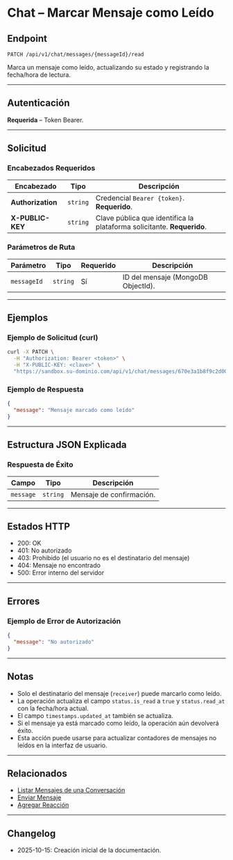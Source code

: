 # Chat – Marcar Mensaje como Leído

## Endpoint

`PATCH /api/v1/chat/messages/{messageId}/read`

Marca un mensaje como leído, actualizando su estado y registrando la fecha/hora de lectura.

---

## Autenticación

**Requerida** – Token Bearer.

---

## Solicitud

### Encabezados Requeridos

| Encabezado        | Tipo     | Descripción |
| ----------------- | -------- | ----------- |
| **Authorization** | `string` | Credencial `Bearer {token}`. **Requerido**. |
| **X-PUBLIC-KEY**  | `string` | Clave pública que identifica la plataforma solicitante. **Requerido**. |

### Parámetros de Ruta

| Parámetro   | Tipo     | Requerido | Descripción |
| ----------- | -------- | --------- | ----------- |
| `messageId` | `string` | Sí        | ID del mensaje (MongoDB ObjectId). |

---

## Ejemplos

### Ejemplo de Solicitud (curl)

```bash
curl -X PATCH \
  -H "Authorization: Bearer <token>" \
  -H "X-PUBLIC-KEY: <clave>" \
  "https://sandbox.su-dominio.com/api/v1/chat/messages/670e3a1b8f9c2d001e4f5a6b/read"
```

### Ejemplo de Respuesta

```json
{
  "message": "Mensaje marcado como leído"
}
```

---

## Estructura JSON Explicada

### Respuesta de Éxito

| Campo     | Tipo     | Descripción |
| --------- | -------- | ----------- |
| `message` | `string` | Mensaje de confirmación. |

---

## Estados HTTP

- 200: OK
- 401: No autorizado
- 403: Prohibido (el usuario no es el destinatario del mensaje)
- 404: Mensaje no encontrado
- 500: Error interno del servidor

---

## Errores

### Ejemplo de Error de Autorización

```json
{
  "message": "No autorizado"
}
```

---

## Notas

* Solo el destinatario del mensaje (`receiver`) puede marcarlo como leído.
* La operación actualiza el campo `status.is_read` a `true` y `status.read_at` con la fecha/hora actual.
* El campo `timestamps.updated_at` también se actualiza.
* Si el mensaje ya está marcado como leído, la operación aún devolverá éxito.
* Esta acción puede usarse para actualizar contadores de mensajes no leídos en la interfaz de usuario.

---

## Relacionados

- [Listar Mensajes de una Conversación](./ChatConversationMessages.md)
- [Enviar Mensaje](./ChatMessageSend.md)
- [Agregar Reacción](./ChatMessageAddReaction.md)

---

## Changelog

- 2025-10-15: Creación inicial de la documentación.
